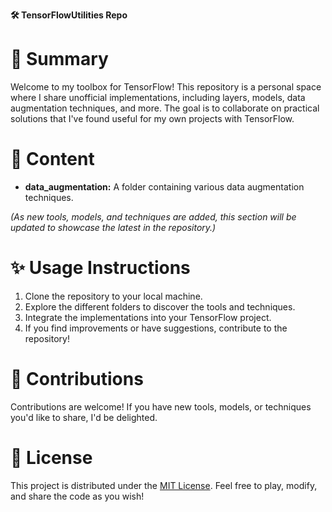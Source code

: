 **🛠️ TensorFlowUtilities Repo**

# 🚀 Summary
Welcome to my toolbox for TensorFlow! This repository is a personal space where I share unofficial implementations, including layers, models, data augmentation techniques, and more. The goal is to collaborate on practical solutions that I've found useful for my own projects with TensorFlow.

# 🎨 Content
- **data_augmentation:** A folder containing various data augmentation techniques.

*(As new tools, models, and techniques are added, this section will be updated to showcase the latest in the repository.)*

# ✨ Usage Instructions
1. Clone the repository to your local machine.
2. Explore the different folders to discover the tools and techniques.
3. Integrate the implementations into your TensorFlow project.
4. If you find improvements or have suggestions, contribute to the repository!

# 🌟 Contributions
Contributions are welcome! If you have new tools, models, or techniques you'd like to share, I'd be delighted.

# 🤖 License
This project is distributed under the [MIT License](LICENSE). Feel free to play, modify, and share the code as you wish!
